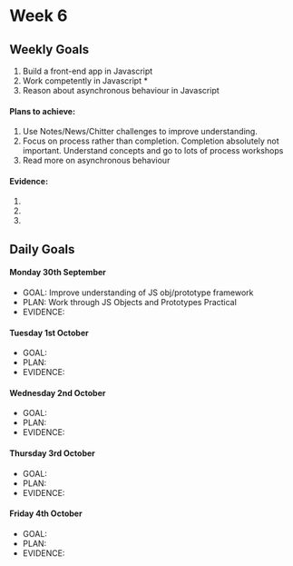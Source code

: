 # Week 6

## Weekly Goals

1. Build a front-end app in Javascript
2. Work competently in Javascript *
3. Reason about asynchronous behaviour in Javascript

#### Plans to achieve:

1. Use Notes/News/Chitter challenges to improve understanding.
2. Focus on process rather than completion. Completion absolutely not important. Understand concepts and go to lots of process workshops
3. Read more on asynchronous behaviour

#### Evidence:

1.
2.
3.

## Daily Goals

#### Monday 30th September
- GOAL: Improve understanding of JS obj/prototype framework
- PLAN: Work through JS Objects and Prototypes Practical
- EVIDENCE: 

#### Tuesday 1st October
- GOAL: 
- PLAN: 
- EVIDENCE: 

#### Wednesday 2nd October
- GOAL: 
- PLAN: 
- EVIDENCE: 

#### Thursday 3rd October
- GOAL: 
- PLAN: 
- EVIDENCE: 

#### Friday 4th October
- GOAL: 
- PLAN: 
- EVIDENCE: 

